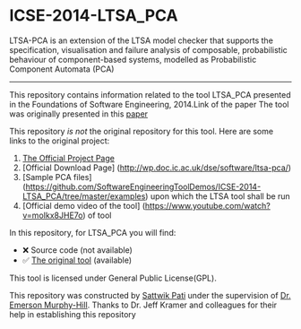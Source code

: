 # ICSE-2014-LTSA_PCA
LTSA-PCA is an extension of the LTSA model checker that supports the specification, visualisation and failure analysis of composable, probabilistic behaviour of component-based systems, modelled as Probabilistic Component Automata (PCA)

***

This repository contains information related to the tool LTSA_PCA presented in the Foundations of Software Engineering, 2014.Link of the paper The tool was originally presented in this [paper](http://www.doc.ic.ac.uk/~pr1810/publications/LTSA-PCA-ICSE2014-Demo.pdf)

This repository *is not* the original repository for this tool. Here are some links to the original project:


1. [The Official Project Page](http://wp.doc.ic.ac.uk/dse/software/ltsa-pca/)
2. [Official Download Page] (http://wp.doc.ic.ac.uk/dse/software/ltsa-pca/)
3. [Sample PCA files] (https://github.com/SoftwareEngineeringToolDemos/ICSE-2014-LTSA_PCA/tree/master/examples) upon which the LTSA tool shall be run
4. [Official demo video of the tool] (https://www.youtube.com/watch?v=moIkx8JHE7o) of tool

In this repository, for LTSA_PCA you will find:

- :x: Source code (not available)
- :white_check_mark: [The original tool](https://github.com/SoftwareEngineeringToolDemos/ICSE-2014-LTSA_PCA/blob/master/LTSA-PCA.jar) (available)

This tool is licensed under General Public License(GPL).

This repository was constructed by [Sattwik Pati](https://github.com/spati2) under the supervision of [Dr. Emerson Murphy-Hill](https://github.com/CaptainEmerson). Thanks to Dr. Jeff Kramer and colleagues for their help in establishing this repository
